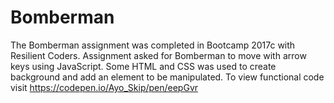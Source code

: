 # Bomberman
The Bomberman assignment was completed in Bootcamp 2017c with Resilient Coders. Assignment asked for Bomberman to move with arrow keys
using JavaScript. Some HTML and CSS was used to create background and add an element to be manipulated.
To view functional code visit https://codepen.io/Ayo_Skip/pen/eepGvr
